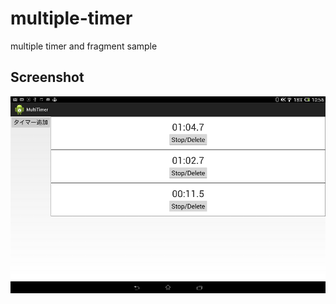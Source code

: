 # multiple-timer
multiple timer and fragment sample

## Screenshot
![screenshot](https://raw.githubusercontent.com/android-samples/multiple-timer/master/screenshots/screenshot.png)
